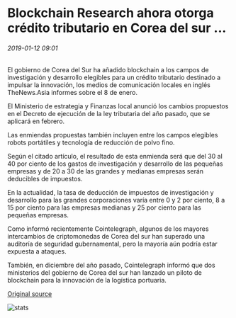 # Blockchain Research ahora otorga crédito tributario en Corea del sur ...

###### 2019-01-12 09:01

El gobierno de Corea del Sur ha añadido blockchain a los campos de investigación y desarrollo elegibles para un crédito tributario destinado a impulsar la innovación, los medios de comunicación locales en inglés TheNews.Asia informes sobre el 8 de enero.

El Ministerio de estrategia y Finanzas local anunció los cambios propuestos en el Decreto de ejecución de la ley tributaria del año pasado, que se aplicará en febrero.

Las enmiendas propuestas también incluyen entre los campos elegibles robots portátiles y tecnología de reducción de polvo fino.

Según el citado artículo, el resultado de esta enmienda será que del 30 al 40 por ciento de los gastos de investigación y desarrollo de las pequeñas empresas y de 20 a 30 de las grandes y medianas empresas serán deducibles de impuestos.

En la actualidad, la tasa de deducción de impuestos de investigación y desarrollo para las grandes corporaciones varía entre 0 y 2 por ciento, 8 a 15 por ciento para las empresas medianas y 25 por ciento para las pequeñas empresas.

Como informó recientemente Cointelegraph, algunos de los mayores intercambios de criptomonedas de Corea del sur han superado una auditoría de seguridad gubernamental, pero la mayoría aún podría estar expuesta a ataques.

También, en diciembre del año pasado, Cointelegraph informó que dos ministerios del gobierno de Corea del sur han lanzado un piloto de blockchain para la innovación de la logística portuaria.

[Original source](https://cointelegraph.com/news/blockchain-research-now-granted-tax-credit-in-south-korea)

![stats](https://c.statcounter.com/11760860/0/a89fa40b/1/ "stats")